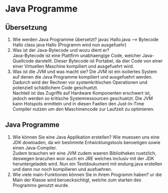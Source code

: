 
# Java Programme
## Übersetzung
1. Wie werden Java Programme übersetzt?
  javac Hallo.java --> Bytecode Hallo class
  java Hallo (Programm wird nun ausgefuehr)
1. Was ist der Java-Bytecode und wozu dient er?  
   Java-Bytecode ist eine Plattfirm unabhaengige Code, welcher Java-Quellcode darstellt.
   Dieser Bytecode ist Portabel, da dier Code von einer einer Virtuellen Maschine kompiliert und ausgefuehrt wird.
1. Was ist die JVM und was macht sie?
   Die JVM ist ein isoliertes System auf denen die Java Programme kompiliert und ausgefuehrt werden.
   Dadurch wird der Rechner vor systemkritischen Operationen und potenziell schädlichem Code geschuetzt.  
   Nachteil ist das Zugriffe auf Hardware Komponenten erschwert ist, jedoch werden so kritische Systemressourcen  geschuetzt.
   Die JVM kann Hotspots ermitteln und in diesen Faellen den Just-In-Time Compiler nutzen um den Maschinencode zur Laufzeit zu optimieren.
## Java Programme 
1. Wie können Sie eine Java Applikation erstellen?
   Wie muessen uns eine JDK dowloaden, da wir bestimmte Entwicklungstools benoetigen sowie einen Java-Compiler.  
   Zudem brauchen wir eine JVM zudem waeren Bibliotheken nuetzlich, deswegen bracuhen woir auch ein JRE welches inclusiv mit der JDK heruntergeladeb wird.
   Nun ein Textdoukument mit endung.java erstellen und dann nur noch kompilieren und ausfuehren.
2. Wie viele main-Funktionen können Sie in ihrem Programm haben?
   ur die Main der Klasse wird beruecksichtigt, welche zum starten des Programms genutzt wurde.

